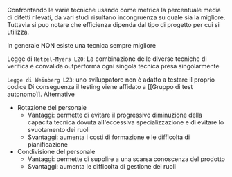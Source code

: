 Confrontando le varie tecniche usando come metrica la percentuale media di difetti rilevati, da vari studi risultano incongruenza su quale sia la migliore. Tuttavia si puo notare che efficienza dipenda dal tipo di progetto per cui si utilizza.

In generale NON esiste una tecnica sempre migliore

Legge di `Hetzel-Myers L20`: La combinazione delle diverse tecniche di verifica e convalida outperforma ogni singola tecnica presa singolarmente

`Legge di Weinberg L23`: uno sviluppatore non è adatto a testare il proprio codice
Di conseguenza il testing viene affidato a [[Gruppo di test autonomo]]. Alternative
- Rotazione del personale 
	- Vantaggi: permette di evitare il progressivo diminuzione della capacita tecnica dovuta all'eccessiva specializzazione e di evitare lo svuotamento dei ruoli
	- Svantaggi: aumenta i costi di formazione e le difficolta di pianificazione
- Condivisione del personale
	- Vantaggi: permette di supplire a una scarsa conoscenza del prodotto
	- Svantaggi: aumenta le difficolta di gestione dei ruoli